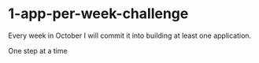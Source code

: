 # 1-app-per-week-challenge
Every week in October I will commit it into building at least one application.

One step at a time
